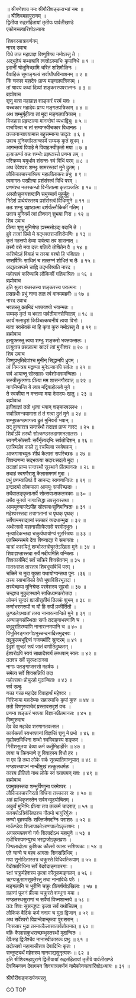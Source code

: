 
  
॥ श्रीगणेशाय नमः श्रीगौरीशङ्कराभ्यां नमः ॥  
॥ श्रीशिवमहापुराणम् ॥  
द्वितीया रुद्रसंहितायां तृतीयः पार्वतीखण्डे  
एकोनचत्वारिंशोऽध्यायः  
  
शिववरयात्रावर्णनम्  
नारद उवाच  
विधे तात महाप्राज्ञ विष्णुशिष्य नमोऽस्तु ते ।  
अद्‌भुतेयं कथाश्रावि त्वत्तोऽस्माभिः कृपानिधे ॥ १ ॥  
इदानीं श्रोतुमिच्छामि चरितं शशिमौलिनः ।  
वैवाहिकं सुमाङ्‌गल्यं सर्वाघौघविनाशनम् ॥ २ ॥  
किं चकार महादेवः प्राप्य मङ्गलपत्रिकाम् ।  
तां श्रावय कथां दिव्यां शङ्करस्यपरात्मनः ॥ ३ ॥  
ब्रह्मोवाच  
शृणु वत्स महाप्राज्ञ शाङ्करं परमं यशः ।  
यच्चकार महादेवः प्राप्य मङ्गलपत्रिकाम् ॥ ४ ॥  
अथ शम्भुर्गृहीत्वा तां मुदा मङ्गलपत्रिकाम् ।  
विजहास प्रहृष्टात्मा मानन्तेषां व्यधाद्विभुः ॥ ५ ॥  
वाचयित्वा च तां सम्यग्स्वीचकार विधानतः ।  
तज्जनान्यापयामास बहुसम्मान्य चादृतः ॥ ६ ॥  
उवाच मुनिवर्गांस्तान्कार्यं सम्यक् कृतं शुभम् ।  
आगन्तव्यं विवाहे मे विवाहःस्वीकृतो मया ॥ ७ ॥  
इत्याकर्ण्य वचः शम्भोः प्रहृष्टास्ते प्रणम्य तम् ।  
परिक्रम्य ययुर्धाम शंसन्तः स्वं विधिं परम् ॥ ८ ॥  
अथ देवेश्वरः शम्भुः सामरस्तवां मुने द्रुतम् ।  
लौकिकाचारमाश्रित्य महालीलाकरः प्रभुः ॥ ९ ॥  
त्वमागतः परप्रीत्या प्रशंसंस्त्वं विधिं परम् ।  
प्रणमंश्च नतस्कन्धो विनीतात्मा कृताञ्जलिः ॥ १० ॥  
अस्तौःसुजयशब्दानि समुच्चार्य मुहुर्मुहुः ।  
निदेशं प्रार्थयंस्तस्य प्रशंसंस्त्वं विधिम्मुने ॥ ११ ॥  
ततः शम्भुः प्रहृष्टात्मा दर्शयँल्लौकिकीं गतिम् ।  
उवाच मुनिवर्य त्वां प्रीणयन् शुभया गिरा ॥ १२ ॥  
शिव उवाच  
प्रीत्या शृणु मुनिश्रेष्ठ ह्यस्मत्तोऽद्य वदामि ते ।  
ब्रुवे तत्त्वां प्रियो मे यद्‌भक्तराजशिरोमणिः ॥ १३ ॥  
कृतं महत्तपो देव्या पार्वत्या तव शासनात् ।  
तस्यै वरो मया दत्तः पतित्वे तोषितेन वै ॥ १४ ॥  
करिष्येऽहं विवाहं च तस्या वश्यो हि भक्तितः ।  
सप्तर्षिभिः साधितं च तल्लग्नं शोधितं च तैः ॥ १५ ॥  
अद्यतःसप्तमे चाह्नि तद्‌भविष्यति नारद ।  
महोत्सवं करिष्यामि लौकिकीं गतिमाश्रितः ॥ १६ ॥  
ब्रह्मोवाच  
इति श्रुत्वा वचस्तस्य शङ्करस्य परात्मनः ।  
प्रसन्नधीः प्रभुं नत्वा तात त्वं वाक्यमब्रवीः ॥ १७ ॥  
नारद उवाच  
भवतस्तु व्रतमिदं भक्तवश्यो भवान्मतः ।  
सम्यक् कृतं च भवता पार्वतीमानसेप्सितम् ॥ १८ ॥  
कार्यं मत्सदृशं किञ्चित्कथनीयं त्वया विभो ।  
मत्वा स्वसेवकं मां हि कृपां कुरु नमोऽस्तु ते ॥ १९ ॥  
ब्रह्मोवाच  
इत्युक्तस्तु त्वया शम्भुः शङ्करो भक्तवत्सलः ।  
प्रत्युवाच प्रसन्नात्मा सादरं त्वां मुनीश्वर ॥ २० ॥  
शिव उवाच  
विष्णुप्रभृतिदेवांश्च मुनीन् सिद्धानपि ध्रुवम् ।  
त्वं निमन्त्रय मद्वाण्या मुनेऽन्यानपि सर्वतः ॥ २१ ॥  
सर्व आयान्तु सोत्साहाः सर्वशोभासमन्विताः ।  
सस्त्रीसुतगणाः प्रीत्या मम शासनगौरवात् ॥ २२ ॥  
नागमिष्यन्ति ये त्वत्र मद्विवाहोत्सवे मुने ।  
ते स्वकीया न मन्तव्या मया देवादयः खलु ॥ २३ ॥  
ब्रह्मोवाच  
इतीशाज्ञां ततो धृत्वा भवान् शङ्करवल्लभः ।  
सर्वान्निमन्त्रयामास तं तं गत्वा द्रुतं मुने ॥ २४ ॥  
शम्भूपकण्ठमागत्य द्रुतं मुनिवरो भवान् ।  
तद् हूत्यात्तत्र सन्तस्थौ तदाज्ञां प्राप्य नारद ॥ २५ ॥  
शिवोऽपि तस्थौ सोत्कण्ठस्तदागमनलालसः ।  
स्वगणैःसोत्सवैः सर्वैर्नृत्यद्‌भिः सर्वतोदिशम् ॥ २६ ॥  
एतस्मिन्नेव काले तु रचयित्वा स्ववेषकम् ।  
आजगामाच्युतः शीघ्रं कैलासं सपरिच्छदः ॥ २७ ॥  
शिवम्प्रणम्य सद्‌भक्त्या सदारःसदलो मुदा ।  
तदाज्ञां प्राप्य सन्तस्थौ सुस्थाने प्रीतमानसः ॥ २८ ॥  
तथाहं स्वगणैराशु कैलासमगमं मुदा ।  
प्रभुं प्रणम्यातिष्ठं वै सानन्दः स्वगणान्वितः ॥ २९ ॥  
इन्द्रादयो लोकपाला आययुः सपरिच्छदाः ।  
तथैवालङ्‌कृताःसर्वे सोत्सवाःसकलत्रकाः ॥ ३० ॥  
तथैव मुनयो नागाःसिद्धा उपसुरास्तथा ।  
आययुश्चापरेऽपीह सोत्सवाःसुनिमन्त्रिताः ॥ ३१ ॥  
महेश्वरस्तदा तत्रागतानां च पृथक् पृथक् ।  
सर्वेषाममराद्यानां सत्कारं व्यदधान्मुदा ॥ ३२ ॥  
अथोत्सवो महानासीत्कैलासे परमोद्‌भुतः ।  
नृत्यादिकन्तदा चक्रुर्यथायोग्यं सुरस्त्रियः ॥ ३३ ॥  
एतस्मिन्समये देवा विष्ण्वाद्या ये समागताः ।  
यात्रां कारयितुं शम्भोस्तत्रोषुस्तेऽखिला मुने ॥ ३४ ॥  
शिवाज्ञप्तास्तदा सर्वे मदीयमिति यन्त्रिताः ।  
शिवकार्यमिदं सर्वं चक्रिरे शिवसेवनम् ॥ ३५ ॥  
मातरःसप्त तास्तत्र शिवभूषाविधिं परम् ।  
चक्रिरे च मुदा युक्ता यथायोग्यन्तथा पुनः ।३६ ॥  
तस्य स्वाभाविको वेषो भूषाविविरभूत्तदा ।  
तस्येच्छया मुनिश्रेष्ठ परमेशस्य सुप्रभो ॥ ३७ ॥  
चन्द्रश्च मुकुटस्थाने सान्निध्यमकरोत्तदा ।  
लोचनं सुन्दरं ह्यासीत्तृतीयं तिलकं शुभम् ॥ ३८ ॥  
कर्णाभरणरूपौ च यौ हि सर्पौ प्रकीर्तितौ ।  
कुण्डलेऽभवतां तस्य नानारत्नान्विते मुने ॥ ३९ ॥  
अन्याङ्‌गसंस्थिताः सर्पाः तदङ्‌गाभरणानि च ।  
बभूवुरतिरम्याणि नानारत्नमयानि च ॥ ४० ॥  
विभूतिरङ्‌गरागोऽभूच्चन्दनादिसमुद्‌भवः ।  
तद्दुकूलमभूद्दिव्यं गजचर्मादि सुन्दरम् ॥ ४१ ॥  
ईदृशं सुन्दरं रूपं जातं वर्णातिदुष्करम् ।  
ईश्वरोऽपि स्वयं साक्षादैश्वर्यं लब्धवान् स्वतः ॥ ४२ ॥  
ततश्च सर्वे सुरपक्षदानवा  
     नागाः पतङ्‌गाप्सरसो महर्षयः ।  
समेत्य सर्वे शिवसन्निधिं तदा  
     महोत्सवाः प्रोचुरहो मुदान्विताः ॥ ४३ ॥  
सर्व ऊचुः  
गच्छ गच्छ महादेव विवाहार्थं महेश्वर ।  
गिरिजाया महादेव्याः सहास्माभिः कृपां कुरु ॥ ४४ ॥  
ततो विष्णुरुवाचेदं प्रस्तावसदृशं वचः ।  
प्रणम्य शङ्करं भक्त्या विज्ञानप्रीतमानसः ॥ ४५ ॥  
विष्णुरुवाच  
देव देव महादेव शरणागतवत्सल ।  
कार्यकर्त्ता स्वभक्तानां विज्ञप्तिं शृणु मे प्रभो ॥ ४६ ॥  
गृह्योक्तविधिना शम्भो स्वविवाहस्य शङ्कर ।  
गिरीशसुतया देव्या कर्म कर्तुमिहार्हसि ॥ ४७ ॥  
त्वया च क्रियमाणे तु विवाहस्य विधौ हर ।  
स एव हि तथा लोके सर्वः सुख्यातिमाप्नुयात् ॥ ४८ ॥  
मण्डपस्थापनं नान्दीमुखं तत्कुलधर्मतः ।  
कारय प्रीतितो नाथ लोके स्वं ख्यापयन् यशः ॥ ४९ ॥  
ब्रह्मोवाच  
एवमुक्तस्तदा शम्भुर्विष्णुना परमेश्वरः ।  
लौकिकाचारनिरतो विधिना तच्चकार सः ॥ ५० ॥  
अहं ह्यधिकृतस्तेन सर्वमभ्युदयोचितम् ।  
अकुर्वं मुनिभिः प्रीत्या तत्र तत्कर्म चादरात् ॥ ५१ ॥  
कश्यपोऽत्रिर्वसिष्ठश्च गौतमो भागुरिर्गुरुः ।  
कण्वो बृहस्पतिः शक्तिर्जमदग्निः पराशरः ॥ ५२ ॥  
मार्कण्डेयः शिलापाकोऽरुणपालोऽकृतश्रमः ।  
अगस्त्यश्च्यवनो गर्गः शिलादोऽथ महामुने ॥ ५३ ॥  
दधीचिरुपमन्युश्च भरद्वाजोऽकृतव्रणः ।  
पिप्पलादोऽथ कुशिकः कौत्सो व्यासः सशिष्यकः ॥ ५४ ॥  
एते चान्ये च बहव आगताः शिवसन्निधिम् ।  
मया सुनोदितास्तत्र चक्रुस्ते विधिवत्क्रियाम् ॥ ५५ ॥  
वेदोक्तविधिना सर्वे वेदवेदाङ्‌गपारगाः ।  
रक्षां चक्रुर्महेशस्य कृत्वा कौतुकमङ्गलम् ॥ ५६ ॥  
ऋग्यजुःसामसूक्तैस्तु तथा नानाविधैः परैः ।  
मङ्गलानि च भूरीणि चक्रुः प्रीत्यर्षयोऽखिलाः ॥ ५७ ॥  
ग्रहाणां पूजनं प्रीत्या चक्रुस्ते शम्भुना मया ।  
मण्डलस्थसुराणां च सर्वेषां विघ्नशान्तये ॥ ५८ ॥  
ततः शिवः सुसन्तुष्टः कृत्वा सर्वं यथोचितम् ।  
लौकिकं वैदिकं कर्म ननाम च मुदा द्विजान् ॥ ५९ ॥  
अथ सर्वेश्वरो विप्रान्देवान्कृत्वा पुरःसरान् ।  
निःससार मुदा तस्मात्कैलासात्पर्वतोत्तमात् ॥ ६० ॥  
बहिः कैलासकुधराच्छम्भुस्तस्थौ मुदान्वितः ।  
देवैःसह द्विजैश्चैव नानास्वीकारकः प्रभुः ॥ ६१ ॥  
तदोत्सवो महानासीत्तत्र देवादिभिः कृतः ।  
सन्तुष्ट्यर्थं महेशस्य गानवाद्यसुनृत्यकः ॥ ६२ ॥  
इति श्रीशिवमहापुराणे द्वितीयायां रुद्रसंहितायां तृतीये पार्वतीखण्डे  
देवनिमन्त्रण देवागमन शिवयात्रावर्णनं नामैकोनचत्वारिंशोऽध्यायः ॥ ३९ ॥  
  
  
श्रीगौरीशङ्करार्पणमस्तु  
  
GO TOP

